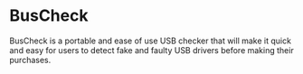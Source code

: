 # BusCheck

BusCheck is a portable and ease of use USB checker that will make it quick and easy for users to detect fake and faulty USB drivers before
making their purchases. 
